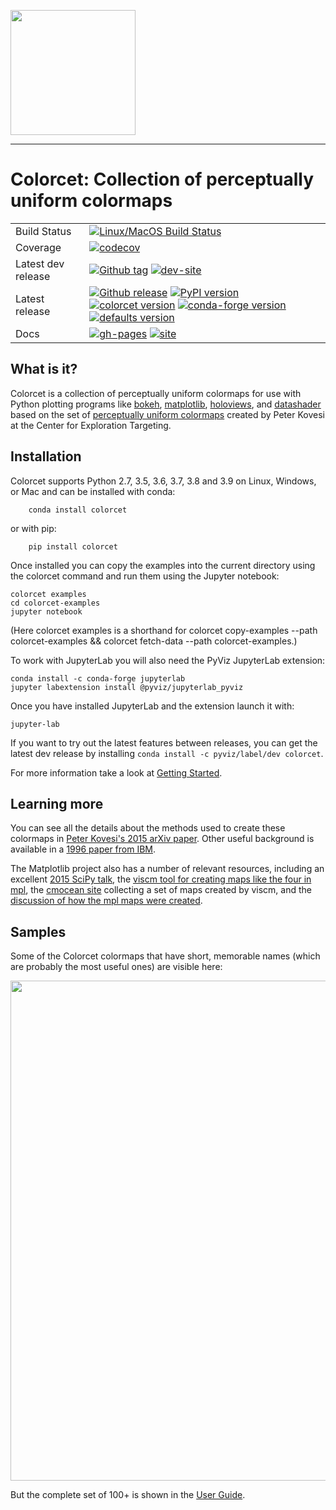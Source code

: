<img src="https://github.com/holoviz/colorcet/blob/master/doc/_static/logo.png" width=200><br>

-----------------

# Colorcet: Collection of perceptually uniform colormaps

|    |    |
| --- | --- |
| Build Status | [![Linux/MacOS Build Status](https://github.com/holoviz/colorcet/workflows/tests/badge.svg?query=branch%3Amaster)](https://github.com/holoviz/colorcet/actions/workflows/tests.yaml?query=branch%3Amaster) |
| Coverage | [![codecov](https://codecov.io/gh/holoviz/colorcet/branch/master/graph/badge.svg)](https://codecov.io/gh/holoviz/colorcet) ||
| Latest dev release | [![Github tag](https://img.shields.io/github/tag/holoviz/colorcet.svg?label=tag&colorB=11ccbb)](https://github.com/holoviz/colorcet/tags) [![dev-site](https://img.shields.io/website-up-down-green-red/https/pyviz-dev.github.io/colorcet.svg?label=dev%20website)](https://pyviz-dev.github.io/colorcet/) |
| Latest release | [![Github release](https://img.shields.io/github/release/holoviz/colorcet.svg?label=tag&colorB=11ccbb)](https://github.com/holoviz/colorcet/releases) [![PyPI version](https://img.shields.io/pypi/v/colorcet.svg?colorB=cc77dd)](https://pypi.python.org/pypi/colorcet) [![colorcet version](https://img.shields.io/conda/v/pyviz/colorcet.svg?colorB=4488ff&style=flat)](https://anaconda.org/pyviz/colorcet) [![conda-forge version](https://img.shields.io/conda/v/conda-forge/colorcet.svg?label=conda%7Cconda-forge&colorB=4488ff)](https://anaconda.org/conda-forge/colorcet) [![defaults version](https://img.shields.io/conda/v/anaconda/colorcet.svg?label=conda%7Cdefaults&style=flat&colorB=4488ff)](https://anaconda.org/anaconda/colorcet) |
| Docs | [![gh-pages](https://img.shields.io/github/last-commit/holoviz/colorcet/gh-pages.svg)](https://github.com/holoviz/colorcet/tree/gh-pages) [![site](https://img.shields.io/website-up-down-green-red/http/colorcet.holoviz.org.svg)](http://colorcet.holoviz.org) |


## What is it?

Colorcet is a collection of
perceptually uniform colormaps for use with Python plotting programs like
[bokeh](http://bokeh.pydata.org),
[matplotlib](http://matplotlib.org),
[holoviews](http://holoviews.org), and
[datashader](https://github.com/bokeh/datashader) based on the
set of [perceptually uniform colormaps](https://arxiv.org/abs/1509.03700) created
by Peter Kovesi at the Center for Exploration Targeting.


## Installation

Colorcet supports Python 2.7, 3.5, 3.6, 3.7, 3.8 and 3.9 on Linux, Windows, or Mac
and can be installed with conda:

```
    conda install colorcet
```

or with pip:

```
    pip install colorcet
```

Once installed you can copy the examples into the current directory using the colorcet command and run them using the Jupyter notebook:

```
colorcet examples
cd colorcet-examples
jupyter notebook
```

(Here colorcet examples is a shorthand for colorcet copy-examples --path colorcet-examples && colorcet fetch-data --path colorcet-examples.)

To work with JupyterLab you will also need the PyViz JupyterLab extension:

```
conda install -c conda-forge jupyterlab
jupyter labextension install @pyviz/jupyterlab_pyviz
```

Once you have installed JupyterLab and the extension launch it with:

```
jupyter-lab
```

If you want to try out the latest features between releases, you can get the latest dev release by installing `conda install -c pyviz/label/dev colorcet`.

For more information take a look at [Getting Started](http://colorcet.holoviz.org/getting_started).

## Learning more

You can see all the details about the methods used to create these
colormaps in [Peter Kovesi's 2015 arXiv
paper](https://arxiv.org/pdf/1509.03700v1.pdf).  Other useful
background is available in a [1996 paper from
IBM](http://www.research.ibm.com/people/l/lloydt/color/color.HTM).

The Matplotlib project also has a number of relevant resources,
including an excellent
[2015 SciPy talk](https://www.youtube.com/watch?v=xAoljeRJ3lU), the
[viscm tool for creating maps like the four in mpl](https://github.com/matplotlib/viscm), the
[cmocean site](http://matplotlib.org/cmocean/) collecting a set of maps created by viscm,
and the [discussion of how the mpl maps were created](https://bids.github.io/colormap/).


## Samples

Some of the Colorcet colormaps that have short, memorable names (which are probably
the most useful ones) are visible here:

<img src="./examples/assets/images/named.png" width="800">

But the complete set of 100+ is shown in the [User Guide](http://colorcet.holoviz.org/user_guide).
